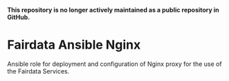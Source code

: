 **This repository is no longer actively maintained as a public repository in GitHub.**

# Fairdata Ansible Nginx

Ansible role for deployment and configuration of Nginx proxy for the use of the
Fairdata Services.
